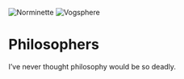 ![Norminette](https://github.com/caio-vinicius/Philosophers/actions/workflows/norminette.yaml/badge.svg)
![Vogsphere](https://github.com/caio-vinicius/Philosophers/actions/workflows/vogsphere.yaml/badge.svg)

# Philosophers

I’ve never thought philosophy would be so deadly.

